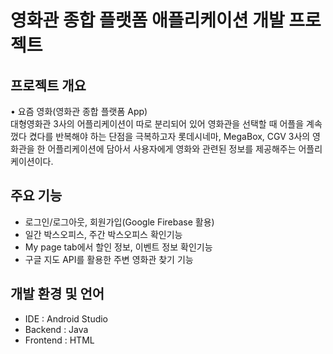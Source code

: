 # 영화관 종합 플랫폼 애플리케이션 개발 프로젝트

## 프로젝트 개요
   • 요즘 영화(영화관 종합 플랫폼 App)   
   대형영화관 3사의 어플리케이션이 따로 분리되어 있어 영화관을 선택할 때 어플을 계속 껐다 켰다를 반복해야 하는 단점을 극복하고자 롯데시네마, MegaBox, CGV 3사의 영화관을 한 어플리케이션에 담아서 사용자에게 영화와 관련된 정보를 제공해주는 어플리케이션이다.

## 주요 기능
- 로그인/로그아웃, 회원가입(Google Firebase 활용)
- 일간 박스오피스, 주간 박스오피스 확인기능
- My page tab에서 할인 정보, 이벤트 정보 확인기능
- 구글 지도 API를 활용한 주변 영화관 찾기 기능
## 개발 환경 및 언어

- IDE : Android Studio 
- Backend : Java
- Frontend : HTML
